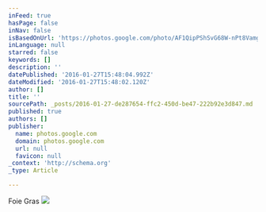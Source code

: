 ```yaml
---
inFeed: true
hasPage: false
inNav: false
isBasedOnUrl: 'https://photos.google.com/photo/AF1QipPShSvG68W-nPt8Vamgh4N2EH4rKT94dpE2zedV'
inLanguage: null
starred: false
keywords: []
description: ''
datePublished: '2016-01-27T15:48:04.992Z'
dateModified: '2016-01-27T15:48:02.120Z'
author: []
title: ''
sourcePath: _posts/2016-01-27-de287654-ffc2-450d-be47-222b92e3d847.md
published: true
authors: []
publisher:
  name: photos.google.com
  domain: photos.google.com
  url: null
  favicon: null
_context: 'http://schema.org'
_type: Article

---
```

Foie Gras
![](https://lh3.googleusercontent.com/fJw8wq034vc6wOWYlcgKhdwgFtJ58xWYzajBrP2kM9GdXDjXUNTRqXM-wEyvI3zJSDB19bIboDQpMNxqmzkmJWh4WSd-XFyHkehDh5eXikswrw5FsWBsTNaM4z-COG4s3mhQsTrQyZ7yHuKgkQRXFbLEBn3DMEhflzfQMBW-X0W15TYPjo-2Tet2UQK55yNIJOPWHXXvyfTj51b0PULIfq0YLLFANeORnxtecadSyigu1W-l_MjlSdqsNcJwFWdKdnDvODyTAmnt8kxHLQVcKcZNG1gbD1aZFMqBBMHce-V7NI9HY4wYRZ9A5zRak6cD3ITyTrU2oUASMXDrZa9IghHYqOIyU-YyyT7Xs2B1N2oQkfoE0TdirgxhJgEiMfk_apTiUEp6RTN9vzKeeCMJm7c7RkiWiq4L_6vnnS0fa8c2gbhgAfNEk7sZcqr3GIxbfpPAHxs8iaMBewK5MLpilb0hPnH4_biiym7aA9b1_2Mopp1Yr95KnIlMvuYCzU1-B6V1Fg85sUk6GegqaKWOSwBoSEnfp0mgXlyqlO5p2MW0QMATthKoE4u-K4ufFTpyRr3cqg=w362-h643-no)